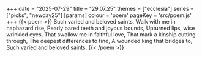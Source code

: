 +++
date = "2025-07-29"
title = "29.07.25"
themes = ["ecclesia"]
series = ["picks", "newday25"]
[params]
  colour = 'poem'
  pageKey = 'src/poem.js'
+++
{{< poem >}}
Such varied and beloved saints,
Walk with me in haphazard rise,
Pearly bared teeth and joyous bounds,
Upturned lips, wise wrinkled eyes,
That swallow me in faithful love,
That mark a kinship cutting through,
The deepest differences to find,
A wounded king that bridges to,
Such varied and beloved saints.
{{< /poem >}}